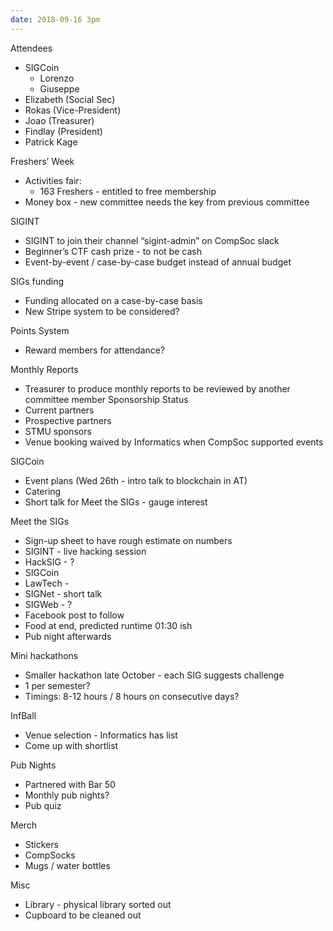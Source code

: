 ```yaml
---
date: 2018-09-16 3pm
---
```


﻿Attendees
* SIGCoin
   * Lorenzo
   * Giuseppe
* Elizabeth (Social Sec)
* Rokas (Vice-President)
* Joao (Treasurer)
* Findlay (President)
* Patrick Kage

Freshers’ Week
* Activities fair:
   * 163 Freshers - entitled to free membership
* Money box - new committee needs the key from previous committee

SIGINT
* SIGINT to join their channel “sigint-admin” on CompSoc slack
* Beginner’s CTF cash prize - to not be cash
* Event-by-event / case-by-case budget instead of annual budget

SIGs funding
* Funding allocated on a case-by-case basis
* New Stripe system to be considered?

Points System
* Reward members for attendance?

Monthly Reports
* Treasurer to produce monthly reports to be reviewed by another committee member
Sponsorship Status
* Current partners
* Prospective partners
* STMU sponsors
* Venue booking waived by Informatics when CompSoc supported events

SIGCoin
* Event plans (Wed 26th - intro talk to blockchain in AT)
* Catering
* Short talk for Meet the SIGs - gauge interest

Meet the SIGs
* Sign-up sheet to have rough estimate on numbers
* SIGINT - live hacking session
* HackSIG - ?
* SIGCoin
* LawTech -
* SIGNet - short talk
* SIGWeb - ?
* Facebook post to follow
* Food at end, predicted runtime 01:30 ish
* Pub night afterwards

Mini hackathons
* Smaller hackathon late October - each SIG suggests challenge
* 1 per semester?
* Timings: 8-12 hours / 8 hours on consecutive days?

InfBall
* Venue selection - Informatics has list
* Come up with shortlist

Pub Nights
* Partnered with Bar 50
* Monthly pub nights?
* Pub quiz

Merch
* Stickers
* CompSocks
* Mugs / water bottles

Misc
* Library - physical library sorted out
* Cupboard to be cleaned out
